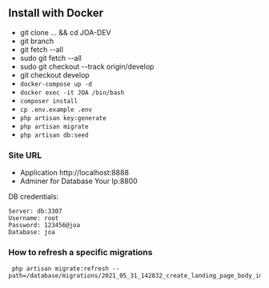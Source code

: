 ## Install with Docker

- git clone ... && cd JOA-DEV
- git branch
- git fetch --all
- sudo git fetch --all
- sudo git checkout --track origin/develop
- git checkout develop
- `docker-compose up -d`
- `docker exec -it JOA /bin/bash`
- `composer install`
- `cp .env.example .env`
- `php artisan key:generate`
- `php artisan migrate`
- `php artisan db:seed`
  
### Site URL

- Application http://localhost:8888
- Adminer for Database Your Ip:8800


DB credentials:
```
Server: db:3307
Username: root
Password: 123456@joa 
Database: joa
```

### How to refresh a specific migrations 
```
 php artisan migrate:refresh --path=/database/migrations/2021_05_31_142832_create_landing_page_body_images_table.php
```
